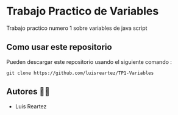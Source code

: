 # Trabajo Practico de Variables

Trabajo practico numero 1 sobre variables de java script

## Como usar este repositorio

Pueden descargar este repositorio usando el siguiente comando :

`git clone https://github.com/luisreartez/TP1-Variables`

## Autores 👨‍💻

- Luis Reartez

